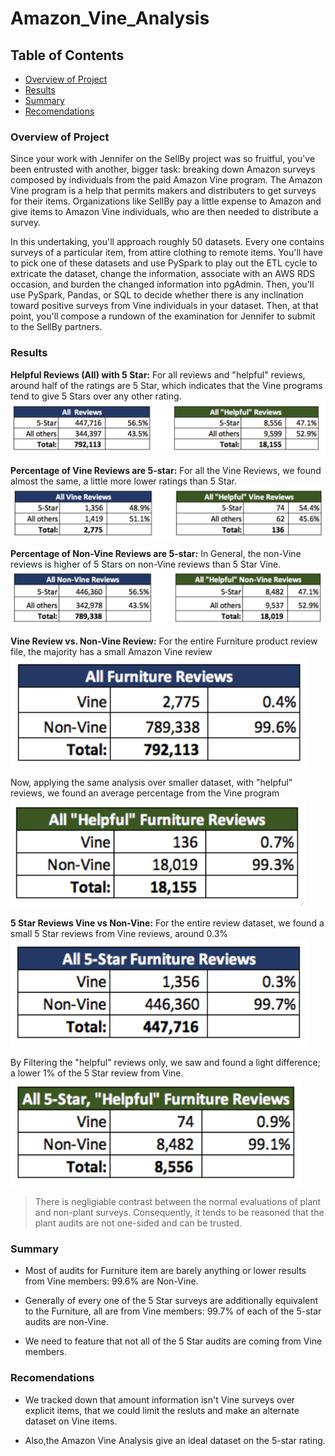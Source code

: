 # Amazon_Vine_Analysis

## Table of Contents

- [Overview of Project](#overview-of-project)
- [Results](#results)
- [Summary](#summary)
- [Recomendations](#recomendations)

### Overview of Project
Since your work with Jennifer on the SellBy project was so fruitful, you've been entrusted with another, bigger task: breaking down Amazon surveys composed by individuals from the paid Amazon Vine program. The Amazon Vine program is a help that permits makers and distributers to get surveys for their items. Organizations like SellBy pay a little expense to Amazon and give items to Amazon Vine individuals, who are then needed to distribute a survey. 

In this undertaking, you'll approach roughly 50 datasets. Every one contains surveys of a particular item, from attire clothing to remote items. You'll have to pick one of these datasets and use PySpark to play out the ETL cycle to extricate the dataset, change the information, associate with an AWS RDS occasion, and burden the changed information into pgAdmin. Then, you'll use PySpark, Pandas, or SQL to decide whether there is any inclination toward positive surveys from Vine individuals in your dataset. Then, at that point, you'll compose a rundown of the examination for Jennifer to submit to the SellBy partners.

### Results

**Helpful Reviews (All) with 5 Star:**
For all reviews and "helpful" reviews, around half of the ratings are 5 Star, which indicates that the Vine programs tend to give 5 Stars over any other rating.
![1](picture/1.png)

**Percentage of Vine Reviews are 5-star:**
For all the Vine Reviews, we found almost the same, a little more lower ratings than 5 Star.
![2](picture/2.png)

**Percentage of Non-Vine Reviews are 5-star:**
In General, the non-Vine reviews is higher of 5 Stars on non-Vine reviews than 5 Star Vine.
![3](picture/3.png)

**Vine Review vs. Non-Vine Review:**
For the entire Furniture product review file, the majority has a small Amazon Vine review
![4](picture/4.png)

Now, applying the same analysis over smaller dataset, with "helpful" reviews, we found an average percentage from the Vine program
![5](picture/5.png)

**5 Star Reviews Vine vs Non-Vine:**
For the entire review dataset, we found a small 5 Star reviews from Vine reviews, around 0.3%
![6](picture/6.png)

By Filtering the "helpful" reviews only, we saw and found a light difference; a lower 1% of the 5 Star review from Vine.
![7](picture/7.png)

> There is negligiable contrast between the normal evaluations of plant and non-plant surveys. Consequently, it tends to be reasoned that the plant audits are not one-sided and can be trusted.


### Summary

- Most of audits for Furniture item are barely anything or lower results from Vine members: 99.6% are Non-Vine. 

- Generally of every one of the 5 Star surveys are additionally equivalent to the Furniture, all are from Vine members: 99.7% of each of the 5-star audits are non-Vine. 

- We need to feature that not all of the 5 Star audits are coming from Vine members.

### Recomendations

- We tracked down that amount information isn't Vine surveys over explicit items, that we could limit the resluts and make an alternate dataset on Vine items.

- Also,the Amazon Vine Analysis give an ideal dataset on the 5-star rating. 

